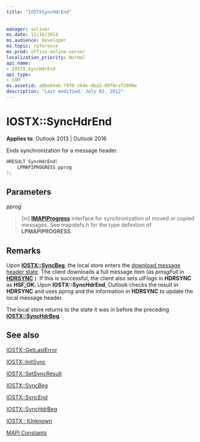 ```yaml
---
title: "IOSTXSyncHdrEnd"
 
 
manager: soliver
ms.date: 11/16/2014
ms.audience: Developer
ms.topic: reference
ms.prod: office-online-server
localization_priority: Normal
api_name:
- IOSTX.SyncHdrEnd
api_type:
- COM
ms.assetid: a0beb6eb-7978-c64e-dba1-89f0caf2090e
description: "Last modified: July 03, 2012"
---
```


# IOSTX::SyncHdrEnd

 
  
**Applies to**: Outlook 2013 | Outlook 2016 
  
Ends synchronization for a message header.
  
```cpp
HRESULT SyncHdrEnd( 
    LPMAPIPROGRESS pprog 
);
```

## Parameters

 _pprog_
  
> [in] **[IMAPIProgress](imapiprogressiunknown.md)** interface for synchronization of moved or copied messages. See mapidefs.h for the type definition of **LPMAPIPROGRESS**. 
    
## Remarks

Upon **[IOSTX::SyncBeg](iostx-syncbeg.md)**, the local store enters the [download message header state](download-message-header-state.md). The client downloads a full message item (as  *pmsgFull*  in **[HDRSYNC](hdrsync.md)** ). If this is successful, the client also sets  *ulFlags*  in **HDRSYNC** as **HSF_OK**. Upon **IOSTX::SyncHdrEnd**, Outlook checks the result in **HDRSYNC** and uses  *pprog*  and the information in **HDRSYNC** to update the local message header. 
  
The local store returns to the state it was in before the preceding **[IOSTX::SyncHdrBeg](iostx-synchdrbeg.md)**. 
  
## See also



[IOSTX::GetLastError](iostx-getlasterror.md)
  
[IOSTX::InitSync](iostx-initsync.md)
  
[IOSTX::SetSyncResult](iostx-setsyncresult.md)
  
[IOSTX::SyncBeg](iostx-syncbeg.md)
  
[IOSTX::SyncEnd](iostx-syncend.md)
  
[IOSTX::SyncHdrBeg](iostx-synchdrbeg.md)
  
[IOSTX : IUnknown](iostxiunknown.md)


[MAPI Constants](mapi-constants.md)

